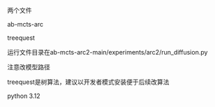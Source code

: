 两个文件

ab-mcts-arc

treequest

运行文件目录在ab-mcts-arc2-main/experiments/arc2/run_diffusion.py

注意改模型路径

treequest是树算法，建议以开发者模式安装便于后续改算法

python 3.12
